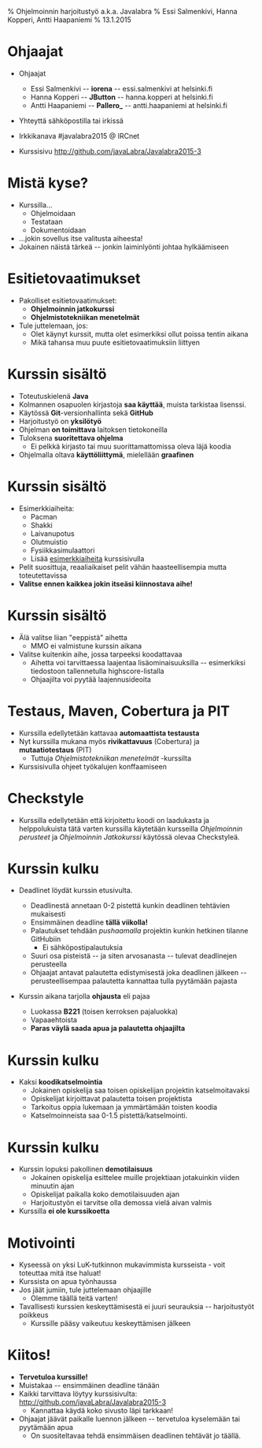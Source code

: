 % Ohjelmoinnin harjoitustyö a.k.a. Javalabra
% Essi Salmenkivi, Hanna Kopperi, Antti Haapaniemi
% 13.1.2015

# Ohjaajat

- Ohjaajat
    - Essi Salmenkivi -- **iorena** -- essi.salmenkivi at helsinki.fi
    - Hanna Kopperi -- **JButton** -- hanna.kopperi at helsinki.fi
    - Antti Haapaniemi -- **Pallero_** -- antti.haapaniemi at helsinki.fi
 
- Yhteyttä sähköpostilla tai irkissä
- Irkkikanava #javalabra2015 @ IRCnet
- Kurssisivu <http://github.com/javaLabra/Javalabra2015-3>

# Mistä kyse?

- Kurssilla...
    - Ohjelmoidaan
	 - Testataan
    - Dokumentoidaan
- ...jokin sovellus itse valitusta aiheesta!
- Jokainen näistä tärkeä -- jonkin laiminlyönti johtaa hylkäämiseen

# Esitietovaatimukset

- Pakolliset esitietovaatimukset:
    - **Ohjelmoinnin jatkokurssi**
    - **Ohjelmistotekniikan menetelmät**
- Tule juttelemaan, jos:
    - Olet käynyt kurssit, mutta olet esimerkiksi ollut poissa tentin aikana
    - Mikä tahansa muu puute esitietovaatimuksiin liittyen

# Kurssin sisältö

- Toteutuskielenä **Java**
- Kolmannen osapuolen kirjastoja **saa käyttää**, muista tarkistaa lisenssi.
- Käytössä **Git**-versionhallinta sekä **GitHub**
- Harjoitustyö on **yksilötyö**
- Ohjelman **on toimittava** laitoksen tietokoneilla
- Tuloksena **suoritettava ohjelma**
    - Ei pelkkä kirjasto tai muu suorittamattomissa oleva läjä koodia
- Ohjelmalla oltava **käyttöliittymä**, mielellään **graafinen**

# Kurssin sisältö

- Esimerkkiaiheita:
    - Pacman
    - Shakki
    - Laivanupotus
    - Olutmuistio
    - Fysiikkasimulaattori
    - Lisää [esimerkkiaiheita](Esimerkkejä-aihesta.md) kurssisivulla
- Pelit suosittuja, reaaliaikaiset pelit vähän haasteellisempia mutta toteutettavissa
- **Valitse ennen kaikkea jokin itseäsi kiinnostava aihe!**

# Kurssin sisältö

- Älä valitse liian "eeppistä" aihetta
    - MMO ei valmistune kurssin aikana
- Valitse kuitenkin aihe, jossa tarpeeksi koodattavaa
    - Aihetta voi tarvittaessa laajentaa lisäominaisuuksilla -- esimerkiksi tiedostoon tallennetulla highscore-listalla
    - Ohjaajilta voi pyytää laajennusideoita

# Testaus, Maven, Cobertura ja PIT

- Kurssilla edellytetään kattavaa **automaattista testausta**
- Nyt kurssilla mukana myös **rivikattavuus** (Cobertura) ja **mutaatiotestaus** (PIT)
    - Tuttuja *Ohjelmistotekniikan menetelmät* -kurssilta
- Kurssisivulla ohjeet työkalujen konffaamiseen

# Checkstyle

- Kurssilla edellytetään että kirjoitettu koodi on laadukasta ja helppolukuista tätä varten kurssilla käytetään kursseilla *Ohjelmoinnin perusteet* ja *Ohjelmoinnin Jatkokurssi* käytössä olevaa Checkstyleä.

# Kurssin kulku

- Deadlinet löydät kurssin etusivulta.
    - Deadlinestä annetaan 0-2 pistettä kunkin deadlinen tehtävien mukaisesti
    - Ensimmäinen deadline **tällä viikolla!**
    - Palautukset tehdään *pushaamalla* projektin kunkin hetkinen tilanne GitHubiin
        - Ei sähköpostipalautuksia
    - Suuri osa pisteistä -- ja siten arvosanasta -- tulevat deadlinejen perusteella
    - Ohjaajat antavat palautetta edistymisestä joka deadlinen jälkeen -- perusteellisempaa palautetta kannattaa tulla pyytämään pajasta

- Kurssin aikana tarjolla **ohjausta** eli pajaa
    - Luokassa **B221** (toisen kerroksen pajaluokka)
    - Vapaaehtoista
    - **Paras väylä saada apua ja palautetta ohjaajilta**

# Kurssin kulku

- Kaksi **koodikatselmointia**
    - Jokainen opiskelija saa toisen opiskelijan projektin katselmoitavaksi
    - Opiskelijat kirjoittavat palautetta toisen projektista
    - Tarkoitus oppia lukemaan ja ymmärtämään toisten koodia
    - Katselmoinneista saa 0-1.5 pistettä/katselmointi. 

# Kurssin kulku

- Kurssin lopuksi pakollinen **demotilaisuus**
    - Jokainen opiskelija esittelee muille projektiaan jotakuinkin viiden minuutin ajan
    - Opiskelijat paikalla koko demotilaisuuden ajan
    - Harjoitustyön ei tarvitse olla demossa vielä aivan valmis
- Kurssilla **ei ole kurssikoetta**

# Motivointi

- Kyseessä on yksi LuK-tutkinnon mukavimmista kursseista - voit toteuttaa mitä itse haluat!
- Kurssista on apua työnhaussa
- Jos jäät jumiin, tule juttelemaan ohjaajille
    - Olemme täällä teitä varten!
- Tavallisesti kurssien keskeyttämisestä ei juuri seurauksia -- harjoitustyöt poikkeus
    - Kurssille pääsy vaikeutuu keskeyttämisen jälkeen

# Kiitos!

- **Tervetuloa kurssille!**
- Muistakaa -- ensimmäinen deadline tänään
- Kaikki tarvittava löytyy kurssisivulta: <http://github.com/javaLabra/Javalabra2015-3>
    - Kannattaa käydä koko sivusto läpi tarkkaan!
- Ohjaajat jäävät paikalle luennon jälkeen -- tervetuloa kyselemään tai pyytämään apua
	 - On suositeltavaa tehdä ensimmäisen deadlinen tehtävät jo täällä.
